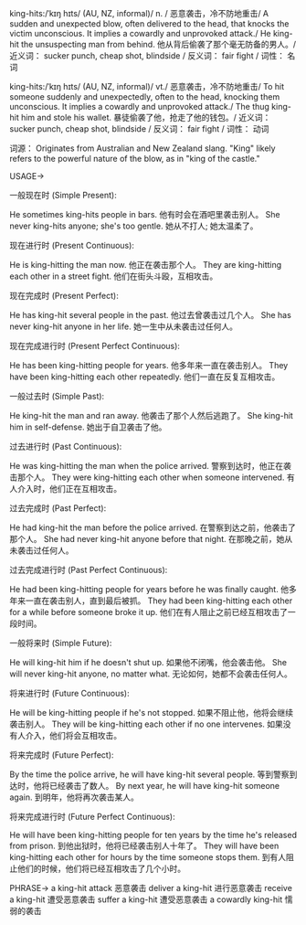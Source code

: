 king-hits:/ˈkɪŋ hɪts/ (AU, NZ, informal)/
n. /
恶意袭击，冷不防地重击/
A sudden and unexpected blow, often delivered to the head, that knocks the victim unconscious. It implies a cowardly and unprovoked attack./
He king-hit the unsuspecting man from behind. 他从背后偷袭了那个毫无防备的男人。/
近义词： sucker punch, cheap shot, blindside /
反义词： fair fight /
词性： 名词

king-hits:/ˈkɪŋ hɪts/ (AU, NZ, informal)/
vt./
恶意袭击，冷不防地重击/
To hit someone suddenly and unexpectedly, often to the head, knocking them unconscious. It implies a cowardly and unprovoked attack./
The thug king-hit him and stole his wallet. 暴徒偷袭了他，抢走了他的钱包。/
近义词： sucker punch, cheap shot, blindside /
反义词： fair fight /
词性： 动词

词源：
Originates from Australian and New Zealand slang. "King" likely refers to the powerful nature of the blow, as in "king of the castle."

USAGE->

一般现在时 (Simple Present):

He sometimes king-hits people in bars. 他有时会在酒吧里袭击别人。
She never king-hits anyone; she's too gentle. 她从不打人; 她太温柔了。

现在进行时 (Present Continuous):

He is king-hitting the man now. 他正在袭击那个人。
They are king-hitting each other in a street fight. 他们在街头斗殴，互相攻击。

现在完成时 (Present Perfect):

He has king-hit several people in the past. 他过去曾袭击过几个人。
She has never king-hit anyone in her life. 她一生中从未袭击过任何人。

现在完成进行时 (Present Perfect Continuous):

He has been king-hitting people for years. 他多年来一直在袭击别人。
They have been king-hitting each other repeatedly. 他们一直在反复互相攻击。

一般过去时 (Simple Past):

He king-hit the man and ran away. 他袭击了那个人然后逃跑了。
She king-hit him in self-defense. 她出于自卫袭击了他。

过去进行时 (Past Continuous):

He was king-hitting the man when the police arrived. 警察到达时，他正在袭击那个人。
They were king-hitting each other when someone intervened. 有人介入时，他们正在互相攻击。

过去完成时 (Past Perfect):

He had king-hit the man before the police arrived. 在警察到达之前，他袭击了那个人。
She had never king-hit anyone before that night. 在那晚之前，她从未袭击过任何人。

过去完成进行时 (Past Perfect Continuous):

He had been king-hitting people for years before he was finally caught. 他多年来一直在袭击别人，直到最后被抓。
They had been king-hitting each other for a while before someone broke it up. 他们在有人阻止之前已经互相攻击了一段时间。

一般将来时 (Simple Future):

He will king-hit him if he doesn't shut up. 如果他不闭嘴，他会袭击他。
She will never king-hit anyone, no matter what. 无论如何，她都不会袭击任何人。

将来进行时 (Future Continuous):

He will be king-hitting people if he's not stopped. 如果不阻止他，他将会继续袭击别人。
They will be king-hitting each other if no one intervenes. 如果没有人介入，他们将会互相攻击。

将来完成时 (Future Perfect):

By the time the police arrive, he will have king-hit several people. 等到警察到达时，他将已经袭击了数人。
By next year, he will have king-hit someone again. 到明年，他将再次袭击某人。

将来完成进行时 (Future Perfect Continuous):

He will have been king-hitting people for ten years by the time he's released from prison. 到他出狱时，他将已经袭击别人十年了。
They will have been king-hitting each other for hours by the time someone stops them. 到有人阻止他们的时候，他们将已经互相攻击了几个小时。


PHRASE->
a king-hit attack  恶意袭击
deliver a king-hit  进行恶意袭击
receive a king-hit  遭受恶意袭击
suffer a king-hit  遭受恶意袭击
a cowardly king-hit  懦弱的袭击
